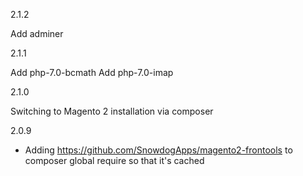 2.1.2

Add adminer	

2.1.1

Add php-7.0-bcmath
Add php-7.0-imap

2.1.0

Switching to Magento 2 installation via composer

2.0.9 

* Adding https://github.com/SnowdogApps/magento2-frontools to composer global require so that it's cached
